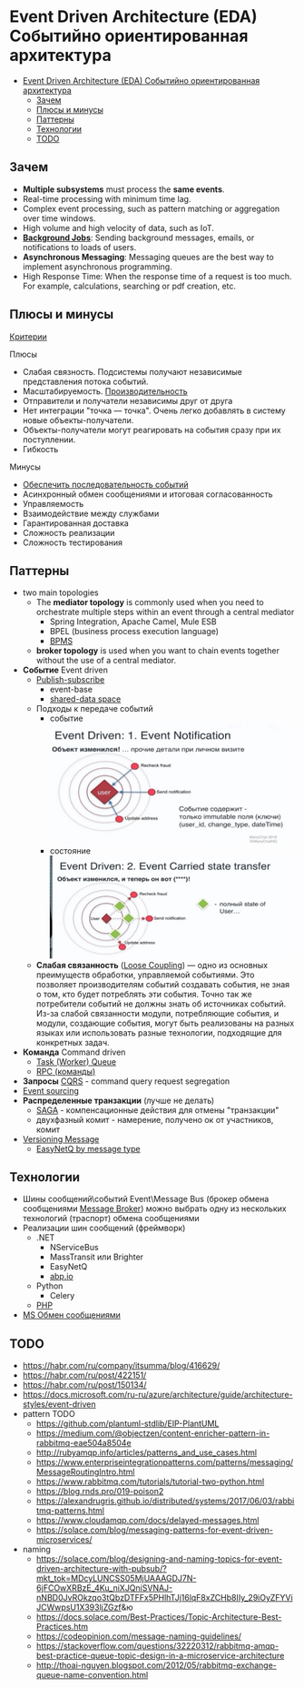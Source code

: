 # Event Driven Architecture (EDA) Событийно ориентированная архитектура

- [Event Driven Architecture (EDA) Событийно ориентированная архитектура](#event-driven-architecture-eda-событийно-ориентированная-архитектура)
  - [Зачем](#зачем)
  - [Плюсы и минусы](#плюсы-и-минусы)
  - [Паттерны](#паттерны)
  - [Технологии](#технологии)
  - [TODO](#todo)

## Зачем

- __Multiple subsystems__ must process the __same events__.
- Real-time processing with minimum time lag.
- Complex event processing, such as pattern matching or aggregation over time windows.
- High volume and high velocity of data, such as IoT.
- __[Background Jobs](../pattern/background.job.md)__: Sending background messages, emails, or notifications to loads of users.
- __Asynchronous Messaging__: Messaging queues are the best way to implement asynchronous programming.
- High Response Time: When the response time of a request is too much. For example, calculations, searching or pdf creation, etc.

## Плюсы и минусы

[Критерии](../arch.criteria.md)

Плюсы

- Слабая связность. Подсистемы получают независимые представления потока событий.
- Масштабируемость. [Производительность](https://habr.com/ru/company/oleg-bunin/blog/310418/)
- Отправители и получатели независимы друг от друга
- Нет интеграции "точка — точка". Очень легко добавлять в систему новые объекты-получатели.
- Объекты-получатели могут реагировать на события сразу при их поступлении.
- Гибкость

Минусы

- [Обеспечить последовательность событий](https://docs.microsoft.com/ru-ru/azure/architecture/guide/architecture-styles/event-driven)
- Асинхронный обмен сообщениями и итоговая согласованность
- Управляемость
- Взаимодействие между службами
- Гарантированная доставка
- Сложность реализации
- Сложность тестирования

## Паттерны

- two main topologies
  - The __mediator topology__ is commonly used when you need to orchestrate multiple steps within an event through a central mediator
    - Spring Integration, Apache Camel, Mule ESB
    - BPEL (business process execution language)
    - [BPMS](../system.class/bpms.md)
  - __broker topology__ is used when you want to chain events together without the use of a central mediator.
- __Событие__ Event driven
  - [Publish-subscribe](../../technology/middleware/messagebus/rmq.md)
    - event-base
    - [shared-data space](https://apolomodov.medium.com/coa-distributed-systems-4th-ed-2-architecture-af563b2332bd)
  <!-- ![](../../img/arch/eda/eda.driven.jpg) -->
  - Подходы к передаче событий
    - событие ![event](../../img/arch/eda/eda.event.jpg)
    - состояние ![state](../../img/arch/eda/eda.state.jpg)
  - __Слабая связанность__ ([Loose Coupling](https://habr.com/ru/post/706630/)) — одно из основных преимуществ обработки, управляемой событиями. Это позволяет производителям событий создавать события, не зная о том, кто будет потреблять эти события. Точно так же потребители событий не должны знать об источниках событий. Из-за слабой связанности модули, потребляющие события, и модули, создающие события, могут быть реализованы на разных языках или использовать разные технологии, подходящие для конкретных задач.
- __Команда__ Command driven
  - [Task (Worker) Queue](../../technology/middleware/messagebus/rmq.md)
  - [RPC (команды)](../../technology/middleware/messagebus/rmq.md)
- __Запросы__ [CQRS](../pattern/pattern.cqrs.md) - command query request segregation
- [Event sourcing](../pattern/event.sourcing.md)
- __Распределенные транзакции__ (лучше не делать)
  - [SAGA](../pattern/pattern.saga.md) - компенсационные действия для отмены "транзакции"
  - двухфазный комит - намерение, получено ок от участников, комит  
- [Versioning Message](https://www.youtube.com/watch?v=mEzYTuYSork&list=PLx8uyNNs1ri2MBx6BjPum5j9_MMdIfM9C&index=11&ab_channel=ChrisPatterson)
  - [EasyNetQ by message type](https://github.com/EasyNetQ/EasyNetQ/wiki/Versioning-Messages)

## Технологии

- Шины сообщений\событий Event\Message Bus (брокер обмена сообщениями [Message Broker](../pattern/pattern.messagebroker.md)) можно выбрать одну из нескольких технологий (траспорт) обмена сообщениями
- Реализации шин сообщений (фреймворк)
  - .NET
    - NServiceBus
    - MassTransit или Brighter
    - EasyNetQ
    - [abp.io](https://docs.abp.io/en/abp/4.4/Distributed-Event-Bus)
  - Python
    - Celery
  - [PHP](../../technology/framework/php.md)
- [MS Обмен сообщениями](https://docs.microsoft.com/ru-ru/azure/architecture/guide/technology-choices/messaging)

## TODO

- <https://habr.com/ru/company/itsumma/blog/416629/>
- <https://habr.com/ru/post/422151/>
- <https://habr.com/ru/post/150134/>
- <https://docs.microsoft.com/ru-ru/azure/architecture/guide/architecture-styles/event-driven>
- pattern TODO
  - <https://github.com/plantuml-stdlib/EIP-PlantUML>
  - <https://medium.com/@objectzen/content-enricher-pattern-in-rabbitmq-eae504a8504e>
  - <http://rubyamqp.info/articles/patterns_and_use_cases.html>
  - <https://www.enterpriseintegrationpatterns.com/patterns/messaging/MessageRoutingIntro.html>
  - <https://www.rabbitmq.com/tutorials/tutorial-two-python.html>
  - <https://blog.rnds.pro/019-poison2>
  - <https://alexandrugris.github.io/distributed/systems/2017/06/03/rabbitmq-patterns.html>
  - <https://www.cloudamqp.com/docs/delayed-messages.html>
  - <https://solace.com/blog/messaging-patterns-for-event-driven-microservices/>
- naming
  - <https://solace.com/blog/designing-and-naming-topics-for-event-driven-architecture-with-pubsub/?mkt_tok=MDcyLUNCSS05MjUAAAGDJ7N-6jFCOwXRBzE_4Ku_niXJQniSVNAJ-nNBD0JvROkzqo3tQbzDTFFx5PHlhTJj16lqF8xZCHb8IIy_29iOyZFYViJCWwpsU1X393ljZGzf>&ю
  - <https://docs.solace.com/Best-Practices/Topic-Architecture-Best-Practices.htm>
  - <https://codeopinion.com/message-naming-guidelines/>
  - <https://stackoverflow.com/questions/32220312/rabbitmq-amqp-best-practice-queue-topic-design-in-a-microservice-architecture>
  - <http://thoai-nguyen.blogspot.com/2012/05/rabbitmq-exchange-queue-name-convention.html>
